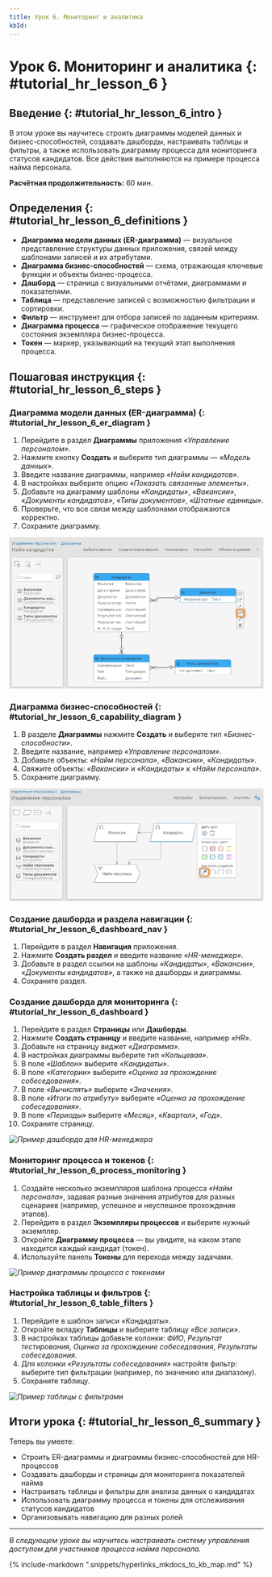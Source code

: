 ```yaml
---
title: Урок 6. Мониторинг и аналитика
kbId:
---
```


# Урок 6. Мониторинг и аналитика {: #tutorial_hr_lesson_6 }

## Введение {: #tutorial_hr_lesson_6_intro }

В этом уроке вы научитесь строить диаграммы моделей данных и бизнес-способностей, создавать дашборды, настраивать таблицы и фильтры, а также использовать диаграмму процесса для мониторинга статусов кандидатов. Все действия выполняются на примере процесса найма персонала.

**Расчётная продолжительность:** 60 мин.

## Определения {: #tutorial_hr_lesson_6_definitions }

- **Диаграмма модели данных (ER-диаграмма)** — визуальное представление структуры данных приложения, связей между шаблонами записей и их атрибутами.
- **Диаграмма бизнес-способностей** — схема, отражающая ключевые функции и объекты бизнес-процесса.
- **Дашборд** — страница с визуальными отчётами, диаграммами и показателями.
- **Таблица** — представление записей с возможностью фильтрации и сортировки.
- **Фильтр** — инструмент для отбора записей по заданным критериям.
- **Диаграмма процесса** — графическое отображение текущего состояния экземпляра бизнес-процесса.
- **Токен** — маркер, указывающий на текущий этап выполнения процесса.

## Пошаговая инструкция {: #tutorial_hr_lesson_6_steps }

### Диаграмма модели данных (ER-диаграмма) {: #tutorial_hr_lesson_6_er_diagram }

1. Перейдите в раздел **Диаграммы** приложения _«Управление персоналом»_.
2. Нажмите кнопку **Создать** и выберите тип диаграммы — _«Модель данных»_.
3. Введите название диаграммы, например _«Найм кандидатов»_.
4. В настройках выберите опцию _«Показать связанные элементы»_.
5. Добавьте на диаграмму шаблоны _«Кандидаты»_, _«Вакансии»_, _«Документы кандидатов»_, _«Типы документов»_, _«Штатные единицы»_.
6. Проверьте, что все связи между шаблонами отображаются корректно.
7. Сохраните диаграмму.

_![Пример ER-диаграммы для процесса найма](img/lesson_6_er_diagram.png)_

### Диаграмма бизнес-способностей {: #tutorial_hr_lesson_6_capability_diagram }

1. В разделе **Диаграммы** нажмите **Создать** и выберите тип _«Бизнес-способности»_.
2. Введите название, например _«Управление персоналом»_.
3. Добавьте объекты: _«Найм персонала»_, _«Вакансии»_, _«Кандидаты»_.
4. Свяжите объекты: _«Вакансии»_ и _«Кандидаты»_ к _«Найм персонала»_.
5. Сохраните диаграмму.

_![Пример диаграммы бизнес-способностей](img/lesson_6_capability_diagram.png)_

### Создание дашборда и раздела навигации {: #tutorial_hr_lesson_6_dashboard_nav }

1. Перейдите в раздел **Навигация** приложения.
2. Нажмите **Создать раздел** и введите название _«HR-менеджер»_.
3. Добавьте в раздел ссылки на шаблоны _«Кандидаты»_, _«Вакансии»_, _«Документы кандидатов»_, а также на дашборды и диаграммы.
4. Сохраните раздел.

### Создание дашборда для мониторинга {: #tutorial_hr_lesson_6_dashboard }

1. Перейдите в раздел **Страницы** или **Дашборды**.
2. Нажмите **Создать страницу** и введите название, например _«HR»_.
3. Добавьте на страницу виджет _«Диаграмма»_.
4. В настройках диаграммы выберите тип _«Кольцевая»_.
5. В поле _«Шаблон»_ выберите _«Кандидаты»_.
6. В поле _«Категории»_ выберите _«Оценка за прохождение собеседования»_.
7. В поле _«Вычислять»_ выберите _«Значения»_.
8. В поле _«Итоги по атрибуту»_ выберите _«Оценка за прохождение собеседования»_.
9. В поле _«Периоды»_ выберите _«Месяц»_, _«Квартал»_, _«Год»_.
10. Сохраните страницу.

_![Пример дашборда для HR-менеджера](img/lesson_6_dashboard.png)_

### Мониторинг процесса и токенов {: #tutorial_hr_lesson_6_process_monitoring }

1. Создайте несколько экземпляров шаблона процесса _«Найм персонала»_, задавая разные значения атрибутов для разных сценариев (например, успешное и неуспешное прохождение этапов).
2. Перейдите в раздел **Экземпляры процессов** и выберите нужный экземпляр.
3. Откройте **Диаграмму процесса** — вы увидите, на каком этапе находится каждый кандидат (токен).
4. Используйте панель **Токены** для перехода между задачами.

_![Пример диаграммы процесса с токенами](img/lesson_6_process_tokens.png)_

### Настройка таблицы и фильтров {: #tutorial_hr_lesson_6_table_filters }

1. Перейдите в шаблон записи _«Кандидаты»_.
2. Откройте вкладку **Таблицы** и выберите таблицу _«Все записи»_.
3. В настройках таблицы добавьте колонки: _ФИО_, _Результат тестирования_, _Оценка за прохождение собеседования_, _Результаты собеседования_.
4. Для колонки _«Результаты собеседования»_ настройте фильтр: выберите тип фильтрации (например, по значению или диапазону).
5. Сохраните таблицу.

_![Пример таблицы с фильтрами](img/lesson_6_table_filters.png)_

## Итоги урока {: #tutorial_hr_lesson_6_summary }

Теперь вы умеете:
- Строить ER-диаграммы и диаграммы бизнес-способностей для HR-процессов
- Создавать дашборды и страницы для мониторинга показателей найма
- Настраивать таблицы и фильтры для анализа данных о кандидатах
- Использовать диаграмму процесса и токены для отслеживания статусов кандидатов
- Организовывать навигацию для разных ролей

---

_В следующем уроке вы научитесь настраивать систему управления доступом для участников процесса найма персонала._

{% include-markdown ".snippets/hyperlinks_mkdocs_to_kb_map.md" %}
